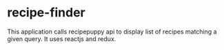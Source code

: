 # recipe-finder

This application calls recipepuppy api to display list of recipes matching a given query. It uses reactjs and redux.
